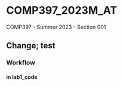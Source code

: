 # COMP397_2023M_AT
COMP397 - Summer 2023 - Section 001
## Change; test 
### Workflow
#### in lab1_code
